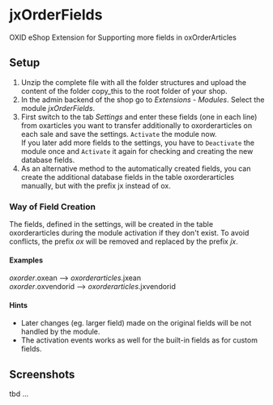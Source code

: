 # jxOrderFields #

OXID eShop Extension for Supporting more fields in oxOrderArticles


## Setup ##

1. Unzip the complete file with all the folder structures and upload the content of the folder copy_this to the root folder of your shop.
2. In the admin backend of the shop go to _Extensions_ - _Modules_. Select the module _jxOrderFields_.
3. First switch to the tab _Settings_ and enter these fields  (one in each line) from oxarticles you want to transfer additionally to oxorderarticles on each sale and save the settings. `Activate` the module now.    
If you later add more fields to the settings, you have to `Deactivate` the module once and `Activate` it again for checking and creating the new database fields.
4. As an alternative method to the automatically created fields, you can create the additional database fields in the table oxorderarticles manually, but with the prefix jx instead of ox.

### Way of Field Creation ###
The fields, defined in the settings, will be created in the table oxorderarticles during the module activation if they don't exist. To avoid conflicts, the prefix _ox_ will be removed and replaced by the prefix _jx_. 

#### Examples ####
_oxorder_.oxean --> _oxorderarticles_.jxean  
_oxorder_.oxvendorid --> _oxorderarticles_.jxvendorid

#### Hints ####  
  * Later changes (eg. larger field) made on the original fields will be not handled by the module.
  * The activation events works as well for the built-in fields as for custom fields.
  
## Screenshots ##

tbd ...